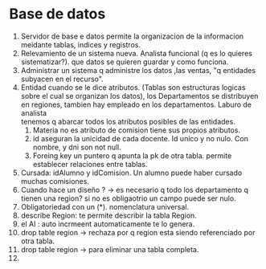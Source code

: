 # Base de datos
1. Servidor de base e datos permite la organizacion de  la informacion meidante tablas, indices y registros. 
1. Relevamiento de un sistema nueva. Analista funcional (q es lo quieres sistematizar?). que datos se quieren guardar y como funciona.  
1. Administrar un sistema q administre los datos ,las ventas,  "q entidades subyacen en el recurso".
1. Entidad cuando se le dice atributos. (Tablas son estructuras logicas sobre el cual se organizan los datos), 
    los Departamentos se distribuyen en regiones, tambien hay empleado en los departamentos. Laburo de analista  
    tenemos q abarcar todos los atributos posibles de las entidades.
    1. Materia no es atributo de comision tiene sus propios atributos. 
    1. id aseguran la unicidad de cada docente. Id unico y no nulo. Con nombre, y dni son not null.
    1. Foreing key un puntero q apunta la pk de otra tabla. permite establecer relaciones entre tablas. 
1. Cursada: idAlumno y idComision.  Un alumno puede haber cursado muchas comisiones. 
1. Cuando hace un diseño ? -> es necesario q todo los departamento q tienen una region? si no es obligaotrio un campo puede ser nulo. 
1. Obligatoriedad con un (*). nomenclatura universal.
1. describe Region: te permite describir la tabla Region.  
1. el AI : auto incrmeent automaticamente te lo genera. 
1. drop table region -> rechaza por q region esta siendo referenciado por otra tabla. 
1. drop table region -> para eliminar una tabla completa. 
1.  


